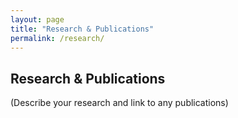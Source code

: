 ```yaml
---
layout: page
title: "Research & Publications"
permalink: /research/
---
```


## Research & Publications

(Describe your research and link to any publications)
